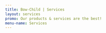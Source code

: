 ```yaml
---
title: Bow-Child | Services
layout: services
promo: Our products & services are the best!
menu-name: Services
---
```


